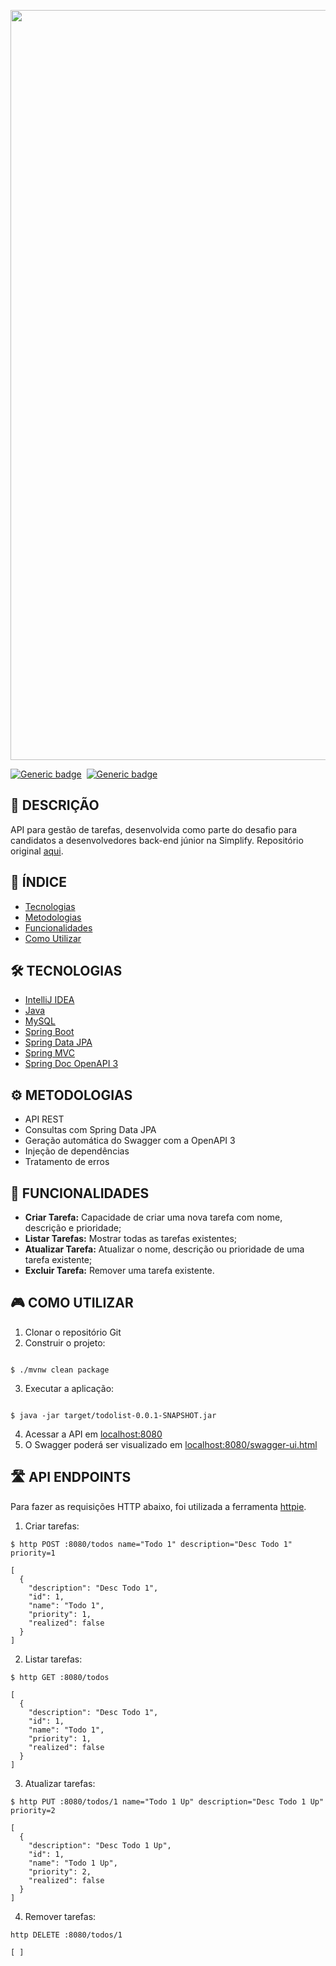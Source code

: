 <p align="center">
  <img src="https://github.com/jessiferreira/challenge-todolist/assets/121064773/673d1f5b-4a41-487c-92f8-d1dd60a11e83" width="1200px">
</p>

[![Generic badge](https://img.shields.io/badge/Tipo-Desafio-C2078F.svg)](https://shields.io/)&nbsp;
[![Generic badge](https://img.shields.io/badge/Status-Concluído-C2078F.svg)](https://shields.io/)&nbsp;

## 📖 DESCRIÇÃO
API para gestão de tarefas, desenvolvida como parte do desafio para candidatos a 
desenvolvedores back-end júnior na Simplify.
Repositório original [aqui](https://github.com/simplify-tec/desafio-junior-backend-simplify).


## 📑 ÍNDICE
- [Tecnologias](#-TECNOLOGIAS)
- [Metodologias](#-METODOLOGIAS)
- [Funcionalidades](#-FUNCIONALIDADES)
- [Como Utilizar](#-COMO-UTILIZAR)

## 🛠️ TECNOLOGIAS
- [IntelliJ IDEA](https://www.jetbrains.com/products/compare/?product=idea&product=idea-ce)
- [Java](https://www.java.com/pt-BR/download/ie_manual.jsp?locale=pt_BR)
- [MySQL](https://dev.mysql.com/downloads/)
- [Spring Boot](https://spring.io/projects/spring-boot)
- [Spring Data JPA](https://spring.io/projects/spring-data-jpa)
- [Spring MVC](https://docs.spring.io/spring-framework/reference/web/webmvc.html)
- [Spring Doc OpenAPI 3](https://springdoc.org/)

## ⚙️ METODOLOGIAS
- API REST
- Consultas com Spring Data JPA
- Geração automática do Swagger com a OpenAPI 3
- Injeção de dependências
- Tratamento de erros

## 🔧 FUNCIONALIDADES
- __Criar Tarefa:__ Capacidade de criar uma nova tarefa com nome, descrição e prioridade;
- __Listar Tarefas:__ Mostrar todas as tarefas existentes;
- __Atualizar Tarefa:__ Atualizar o nome, descrição ou prioridade de uma tarefa existente;
- __Excluir Tarefa:__ Remover uma tarefa existente.

## 🎮 COMO UTILIZAR
1. Clonar o repositório Git
2. Construir o projeto:
```

$ ./mvnw clean package

```
3. Executar a aplicação:
```

$ java -jar target/todolist-0.0.1-SNAPSHOT.jar

```
4. Acessar a API em [localhost:8080](http://localhost:8080/)
5. O Swagger poderá ser visualizado em [localhost:8080/swagger-ui.html](http://localhost:8080/swagger-ui/index.html)

## 🛣️ API ENDPOINTS
Para fazer as requisições HTTP abaixo, foi utilizada a ferramenta [httpie](https://httpie.io/).
1. Criar tarefas:
```
$ http POST :8080/todos name="Todo 1" description="Desc Todo 1" priority=1

[
  {
    "description": "Desc Todo 1",
    "id": 1,
    "name": "Todo 1",
    "priority": 1,
    "realized": false
  }
]
```
2. Listar tarefas:
```
$ http GET :8080/todos

[
  {
    "description": "Desc Todo 1",
    "id": 1,
    "name": "Todo 1",
    "priority": 1,
    "realized": false
  }
]
```
3. Atualizar tarefas:
```
$ http PUT :8080/todos/1 name="Todo 1 Up" description="Desc Todo 1 Up" priority=2

[
  {
    "description": "Desc Todo 1 Up",
    "id": 1,
    "name": "Todo 1 Up",
    "priority": 2,
    "realized": false
  }
]
```
4. Remover tarefas:
```
http DELETE :8080/todos/1

[ ]
```
